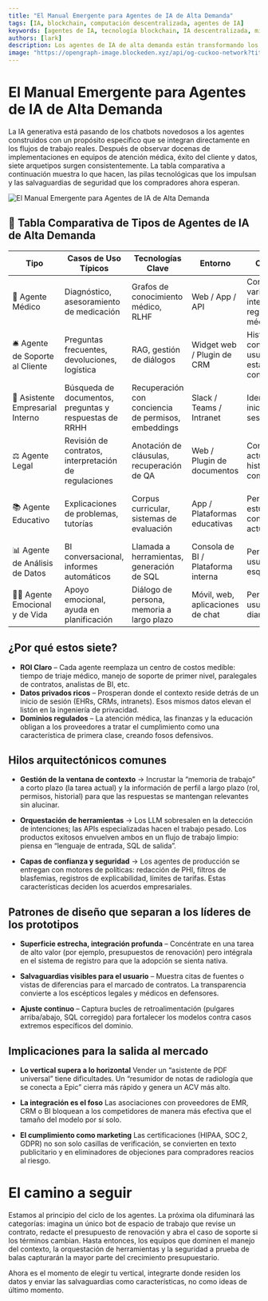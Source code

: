 ```yaml
---
title: "El Manual Emergente para Agentes de IA de Alta Demanda"
tags: [IA, blockchain, computación descentralizada, agentes de IA]
keywords: [agentes de IA, tecnología blockchain, IA descentralizada, minería de GPU, infraestructura de IA]
authors: [lark]
description: Los agentes de IA de alta demanda están transformando los flujos de trabajo en industrias como la atención médica y el soporte al cliente. Este artículo describe siete arquetipos clave de agentes de IA, sus tecnologías y las medidas de seguridad necesarias para garantizar el cumplimiento y la confianza.
image: "https://opengraph-image.blockeden.xyz/api/og-cuckoo-network?title=El%20Manual%20Emergente%20para%20Agentes%20de%20IA%20de%20Alta%E2%80%91Demanda"
---
```


# El Manual Emergente para Agentes de IA de Alta Demanda

La IA generativa está pasando de los chatbots novedosos a los agentes construidos con un propósito específico que se integran directamente en los flujos de trabajo reales. Después de observar docenas de implementaciones en equipos de atención médica, éxito del cliente y datos, siete arquetipos surgen consistentemente. La tabla comparativa a continuación muestra lo que hacen, las pilas tecnológicas que los impulsan y las salvaguardias de seguridad que los compradores ahora esperan.

![El Manual Emergente para Agentes de IA de Alta Demanda](https://opengraph-image.blockeden.xyz/api/og-cuckoo-network?title=El%20Manual%20Emergente%20para%20Agentes%20de%20IA%20de%20Alta%E2%80%91Demanda)

## 🔧 Tabla Comparativa de Tipos de Agentes de IA de Alta Demanda

| Tipo                             | Casos de Uso Típicos                          | Tecnologías Clave                       | Entorno                    | Contexto                                   | Herramientas                            | Seguridad                             | Proyectos Representativos |
| -------------------------------- | ------------------------------------------ | -------------------------------------- | ------------------------------ | ----------------------------------------- | -------------------------------- | ------------------------------------ | ----------------------- |
| 🏥 Agente Médico                 | Diagnóstico, asesoramiento de medicación               | Grafos de conocimiento médico, RLHF         | Web / App / API                | Consultas de varias interacciones, registros médicos | Guías médicas, APIs de medicamentos    | HIPAA, anonimización de datos            | HealthGPT, K Health     |
| 🛎 Agente de Soporte al Cliente        | Preguntas frecuentes, devoluciones, logística                    | RAG, gestión de diálogos               | Widget web / Plugin de CRM        | Historial de consultas de usuario, estado de conversación    | Base de datos de preguntas frecuentes, sistema de tickets         | Registros de auditoría, filtrado de términos sensibles | Intercom, LangChain     |
| 🏢 Asistente Empresarial Interno | Búsqueda de documentos, preguntas y respuestas de RRHH                   | Recuperación con conciencia de permisos, embeddings | Slack / Teams / Intranet       | Identidad de inicio de sesión, RBAC                      | Google Drive, Notion, Confluence | SSO, aislamiento de permisos            | Glean, GPT + Notion     |
| ⚖️ Agente Legal                   | Revisión de contratos, interpretación de regulaciones | Anotación de cláusulas, recuperación de QA        | Web / Plugin de documentos               | Contrato actual, historial de comparación      | Base de datos legal, herramientas OCR        | Anonimización de contratos, registros de auditoría   | Harvey, Klarity         |
| 📚 Agente Educativo               | Explicaciones de problemas, tutorías             | Corpus curricular, sistemas de evaluación  | App / Plataformas educativas            | Perfil de estudiante, conceptos actuales         | Herramientas de cuestionarios, generador de tareas   | Cumplimiento de datos infantiles, filtros de sesgo  | Khanmigo, Zhipu         |
| 📊 Agente de Análisis de Datos           | BI conversacional, informes automáticos            | Llamada a herramientas, generación de SQL           | Consola de BI / Plataforma interna | Permisos de usuario, esquema                  | Motor SQL, módulos de gráficos        | ACLs de datos, enmascaramiento de campos             | Seek AI, Recast         |
| 🧑‍🍳 Agente Emocional y de Vida     | Apoyo emocional, ayuda en planificación           | Diálogo de persona, memoria a largo plazo     | Móvil, web, aplicaciones de chat         | Perfil de usuario, chat diario                  | Calendario, Mapas, APIs de Música       | Filtros de sensibilidad, informes de abuso | Replika, MindPal        |

## ¿Por qué estos siete?

*   **ROI Claro** – Cada agente reemplaza un centro de costos medible: tiempo de triaje médico, manejo de soporte de primer nivel, paralegales de contratos, analistas de BI, etc.
*   **Datos privados ricos** – Prosperan donde el contexto reside detrás de un inicio de sesión (EHRs, CRMs, intranets). Esos mismos datos elevan el listón en la ingeniería de privacidad.
*   **Dominios regulados** – La atención médica, las finanzas y la educación obligan a los proveedores a tratar el cumplimiento como una característica de primera clase, creando fosos defensivos.

## Hilos arquitectónicos comunes

*   **Gestión de la ventana de contexto**
    → Incrustar la “memoria de trabajo” a corto plazo (la tarea actual) y la información de perfil a largo plazo (rol, permisos, historial) para que las respuestas se mantengan relevantes sin alucinar.

*   **Orquestación de herramientas**
    → Los LLM sobresalen en la detección de intenciones; las APIs especializadas hacen el trabajo pesado. Los productos exitosos envuelven ambos en un flujo de trabajo limpio: piensa en “lenguaje de entrada, SQL de salida”.

*   **Capas de confianza y seguridad**
    → Los agentes de producción se entregan con motores de políticas: redacción de PHI, filtros de blasfemias, registros de explicabilidad, límites de tarifas. Estas características deciden los acuerdos empresariales.

## Patrones de diseño que separan a los líderes de los prototipos

*   **Superficie estrecha, integración profunda**
    – Concéntrate en una tarea de alto valor (por ejemplo, presupuestos de renovación) pero intégrala en el sistema de registro para que la adopción se sienta nativa.

*   **Salvaguardias visibles para el usuario**
    – Muestra citas de fuentes o vistas de diferencias para el marcado de contratos. La transparencia convierte a los escépticos legales y médicos en defensores.

*   **Ajuste continuo**
    – Captura bucles de retroalimentación (pulgares arriba/abajo, SQL corregido) para fortalecer los modelos contra casos extremos específicos del dominio.

## Implicaciones para la salida al mercado

*   **Lo vertical supera a lo horizontal**
    Vender un “asistente de PDF universal” tiene dificultades. Un “resumidor de notas de radiología que se conecta a Epic” cierra más rápido y genera un ACV más alto.

*   **La integración es el foso**
    Las asociaciones con proveedores de EMR, CRM o BI bloquean a los competidores de manera más efectiva que el tamaño del modelo por sí solo.

*   **El cumplimiento como marketing**
    Las certificaciones (HIPAA, SOC 2, GDPR) no son solo casillas de verificación, se convierten en texto publicitario y en eliminadores de objeciones para compradores reacios al riesgo.

# El camino a seguir

Estamos al principio del ciclo de los agentes. La próxima ola difuminará las categorías: imagina un único bot de espacio de trabajo que revise un contrato, redacte el presupuesto de renovación y abra el caso de soporte si los términos cambian. Hasta entonces, los equipos que dominen el manejo del contexto, la orquestación de herramientas y la seguridad a prueba de balas capturarán la mayor parte del crecimiento presupuestario.

Ahora es el momento de elegir tu vertical, integrarte donde residen los datos y enviar las salvaguardias como características, no como ideas de último momento.